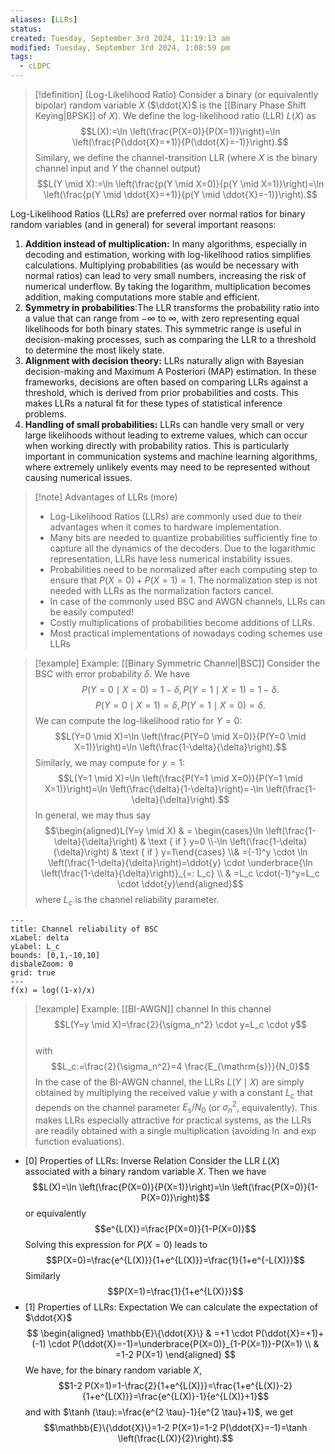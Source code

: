 ```yaml
---
aliases: [LLRs]
status: 
created: Tuesday, September 3rd 2024, 11:19:13 am
modified: Tuesday, September 3rd 2024, 1:08:59 pm
tags:
  - cLDPC
---
```


> [!definition] (Log-Likelihood Ratio)
> Consider a binary (or equivalently bipolar) random variable $X$ ($\ddot{X}$ is the [[Binary Phase Shift Keying|BPSK]] of $X$). We define the log-likelihood ratio (LLR) $L(X)$ as
> $$L(X):=\ln \left(\frac{P(X=0)}{P(X=1)}\right)=\ln \left(\frac{P(\ddot{X}=+1)}{P(\ddot{X}=-1)}\right).$$
> Similary, we define the channel-transition LLR (where $X$ is the binary channel input and $Y$ the channel output)
> $$L(Y \mid X):=\ln \left(\frac{p(Y \mid X=0)}{p(Y \mid X=1)}\right)=\ln \left(\frac{p(Y \mid \ddot{X}=+1)}{p(Y \mid \ddot{X}=-1)}\right).$$


Log-Likelihood Ratios (LLRs) are preferred over normal ratios for binary random variables (and in general) for several important reasons:

1.  **Addition instead of multiplication:** In many algorithms, especially in decoding and estimation, working with log-likelihood ratios simplifies calculations. Multiplying probabilities (as would be necessary with normal ratios) can lead to very small numbers, increasing the risk of numerical underflow. By taking the logarithm, multiplication becomes addition, making computations more stable and efficient.
2. **Symmetry in probabilities**:The LLR transforms the probability ratio into a value that can range from $-\infty$ to $\infty$, with zero representing equal likelihoods for both binary states. This symmetric range is useful in decision-making processes, such as comparing the LLR to a threshold to determine the most likely state.
3. **Alignment with decision theory:** LLRs naturally align with Bayesian decision-making and Maximum A Posteriori (MAP) estimation. In these frameworks, decisions are often based on comparing LLRs against a threshold, which is derived from prior probabilities and costs. This makes LLRs a natural fit for these types of statistical inference problems.
4. **Handling of small probabilities:** LLRs can handle very small or very large likelihoods without leading to extreme values, which can occur when working directly with probability ratios. This is particularly important in communication systems and machine learning algorithms, where extremely unlikely events may need to be represented without causing numerical issues.

> [!note] Advantages of LLRs (more)
> - Log-Likelihood Ratios (LLRs) are commonly used due to their advantages when it comes to hardware implementation. 
> - Many bits are needed to quantize probabilities sufficiently fine to capture all the dynamics of the decoders. Due to the logarithmic representation, LLRs have less numerical instability issues.
> - Probabilities need to be normalized after each computing step to ensure that $P(X=0)+P(X=1)=1$. The normalization step is not needed with LLRs as the normalization factors cancel.
> - In case of the commonly used BSC and AWGN channels, LLRs can be easily computed!
> - Costly multiplications of probabilities become additions of LLRs.
> - Most practical implementations of nowadays coding schemes use LLRs


> [!example] Example: [[Binary Symmetric Channel|BSC]]
> Consider the BSC with error probability $\delta$. We have
> $$P(Y=0 \mid X=0)=1-\delta, P(Y=1 \mid X=1)=1-\delta.$$ 
> $$P(Y=0 \mid X=1)=\delta, P(Y=1 \mid X=0)=\delta.$$
> We can compute the log-likelihood ratio for $Y=0$:
> $$L(Y=0 \mid X)=\ln \left(\frac{P(Y=0 \mid X=0)}{P(Y=0 \mid X=1)}\right)=\ln \left(\frac{1-\delta}{\delta}\right).$$
> Similarly, we may compute for $y=1$:
> $$L(Y=1 \mid X)=\ln \left(\frac{P(Y=1 \mid X=0)}{P(Y=1 \mid X=1)}\right)=\ln \left(\frac{\delta}{1-\delta}\right)=-\ln \left(\frac{1-\delta}{\delta}\right).$$
> In general, we may thus say
> $$\begin{aligned}L(Y=y \mid X) & = \begin{cases}\ln \left(\frac{1-\delta}{\delta}\right) & \text { if } y=0 \\-\ln \left(\frac{1-\delta}{\delta}\right) & \text { if } y=1\end{cases} \\& =(-1)^y \cdot \ln \left(\frac{1-\delta}{\delta}\right)=\ddot{y} \cdot \underbrace{\ln \left(\frac{1-\delta}{\delta}\right)}_{=: L_c} \\ & =L_c \cdot(-1)^y=L_c \cdot \ddot{y}\end{aligned}$$
> where $L_c$ is the channel reliability parameter.

````functionplot
---
title: Channel reliability of BSC
xLabel: delta
yLabel: L_c
bounds: [0,1,-10,10]
disbaleZoom: 0
grid: true
---
f(x) = log((1-x)/x)
````


> [!example] Example: [[BI-AWGN]] channel
> In this channel
> $$L(Y=y \mid X)=\frac{2}{\sigma_n^2} \cdot y=L_c \cdot y$$\
> with
> $$L_c:=\frac{2}{\sigma_n^2}=4 \frac{E_{\mathrm{s}}}{N_0}$$
> In the case of the BI-AWGN channel, the LLRs $L(Y \mid X)$ are simply obtained by multiplying the received value $y$ with a constant $L_c$ that depends on the channel parameter $E_{\mathrm{s}} / N_0$ (or $\sigma_n^2$, equivalently). This makes LLRs especially attractive for practical systems, as the LLRs are readily obtained with a single multiplication (avoiding $\ln$ and $\exp$ function evaluations).

- [0] Properties of LLRs: Inverse Relation
Consider the LLR $L(X)$ associated with a binary random variable $X$. Then we have
$$L(X)=\ln \left(\frac{P(X=0)}{P(X=1)}\right)=\ln \left(\frac{P(X=0)}{1-P(X=0)}\right)$$
or equivalently
$$e^{L(X)}=\frac{P(X=0)}{1-P(X=0)}$$
Solving this expression for $P(X=0)$ leads to
$$P(X=0)=\frac{e^{L(X)}}{1+e^{L(X)}}=\frac{1}{1+e^{-L(X)}}$$
Similarly
$$P(X=1)=\frac{1}{1+e^{L(X)}}$$
- [1] Properties of LLRs: Expectation
We can calculate the expectation of $\ddot{X}$
$$
\begin{aligned}
\mathbb{E}\{\ddot{X}\} & =+1 \cdot P(\ddot{X}=+1)+(-1) \cdot P(\ddot{X}=-1)=\underbrace{P(X=0)}_{1-P(X=1)}-P(X=1) \\
& =1-2 P(X=1)
\end{aligned}
$$
We have, for the binary random variable $X$,
$$1-2 P(X=1)=1-\frac{2}{1+e^{L(X)}}=\frac{1+e^{L(X)}-2}{1+e^{L(X)}}=\frac{e^{L(X)}-1}{e^{L(X)}+1}$$
and with $\tanh (\tau):=\frac{e^{2 \tau}-1}{e^{2 \tau}+1}$, we get
$$\mathbb{E}\{\ddot{X}\}=1-2 P(X=1)=1-2 P(\ddot{X}=-1)=\tanh \left(\frac{L(X)}{2}\right).$$
